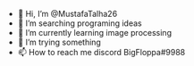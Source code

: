 - 👋 Hi, I’m @MustafaTalha26
- 👀 I’m searching programing ideas
- 🌱 I’m currently learning image processing
- 💞️ I’m trying something
- 📫 How to reach me discord BigFloppa#9988

<!---
MustafaTalha26/MustafaTalha26 is a ✨ special ✨ repository because its `README.md` (this file) appears on your GitHub profile.
You can click the Preview link to take a look at your changes.
--->
